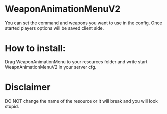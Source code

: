# WeaponAnimationMenuV2
You can set the command and weapons you want to use in the config. Once started players options will be saved client side.


# How to install:
Drag WeaponAnimationMenu to your resources folder and write start WeapnAnimationMenuV2 in your server cfg.

# Disclaimer
DO NOT change the name of the resource or it will break and you will look stupid.

